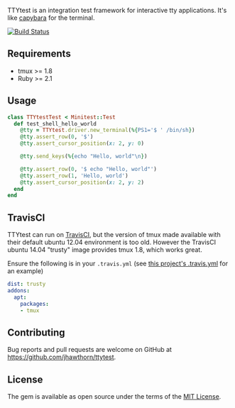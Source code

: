 TTYtest is an integration test framework for interactive tty applications. It's like [capybara](https://github.com/teamcapybara/capybara) for the terminal.

[![Build Status](https://travis-ci.org/jhawthorn/ttytest.svg?branch=master)](https://travis-ci.org/jhawthorn/ttytest)

## Requirements

* tmux >= 1.8
* Ruby >= 2.1

## Usage

``` ruby
class TTYtestTest < Minitest::Test
  def test_shell_hello_world
    @tty = TTYtest.driver.new_terminal(%{PS1='$ ' /bin/sh})
    @tty.assert_row(0, '$')
    @tty.assert_cursor_position(x: 2, y: 0)

    @tty.send_keys(%{echo "Hello, world"\n})

    @tty.assert_row(0, '$ echo "Hello, world"')
    @tty.assert_row(1, 'Hello, world')
    @tty.assert_cursor_position(x: 2, y: 2)
  end
end
```

## TravisCI

TTYtest can run on [TravisCI](https://travis-ci.org/), but the version of tmux made available with their default ubuntu 12.04 environment is too old. However the TravisCI ubuntu 14.04 "trusty" image provides tmux 1.8, which works great.

Ensure the following is in your `.travis.yml` (see [this project's .travis.yml](./.travis.yml) for an example)

``` yaml
dist: trusty
addons:
  apt:
    packages:
    - tmux
```

## Contributing

Bug reports and pull requests are welcome on GitHub at https://github.com/jhawthorn/ttytest.

## License

The gem is available as open source under the terms of the [MIT License](http://opensource.org/licenses/MIT).
